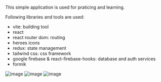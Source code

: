This simple application is used for praticing and learning.

Following libraries and tools are used:

- vite: building tool
- react
- react router dom: routing
- heroes icons
- redux: state management
- tailwind css: css framework
- google firebase & react-firebase-hooks: database and auth services
- formik


![image](https://user-images.githubusercontent.com/122332094/230894437-36f95a83-fffb-4712-a62d-b83a46cbe3f0.png)
![image](https://user-images.githubusercontent.com/122332094/230894476-47f1d0b9-63d9-4df9-bd09-7aea3421f566.png)
![image](https://user-images.githubusercontent.com/122332094/230894588-b9de35c2-2db2-437f-a271-c6ac9dfe831b.png)

